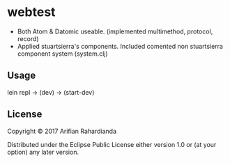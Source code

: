 # webtest
<ul>
<li>Both Atom & Datomic useable. (implemented multimethod, protocol, record)</li>
<li>Applied stuartsierra's components. Included comented non stuartsierra component system (system.clj)</li>
</ul>

## Usage

lein repl -> (dev) -> (start-dev)

## License

Copyright © 2017 Arifian Rahardianda

Distributed under the Eclipse Public License either version 1.0 or (at
your option) any later version.
